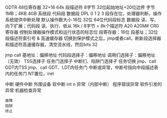 GDTR 48位寄存器 32+16 64k
段描述符 8字节 32位起始地址+20位边界
    字节 1MB；4KB 4GB
    系统段 代码段 数据段
    DPL 0 1 2 3
    段存在位，处理器判断，操作系统提供中断处理
    默认操作数大小 16位 32位
    64位代码段标志
    数据段 读、写、向下扩展；代码段 读、执行、依从
16k / 8字节 = 8k个描述符
A20 A20M#
CR0寄存器 控制处理器操作模式和运行状态的标志位
段寄存器：16位 段基址；32位 段描述符索引号 & 高速缓存器
切换到保护模式之后，jmp或者call，刷新段选择器和描述符高速缓存器，清空流水线，然后bits 32

jmp call
    基地址：偏移地址
    代码段选择子：偏移地址
    调用们选择子：偏移地址（无效）
    TSS选择子
    任务门选择子
    中断们、陷阱门选择子
任务切换
    jmp、call GDT内TSS
    jmp、call GDT、LDT内任务门
    中断或异常，中断号指向中段描述表内的任务门
    NT置位，iret

中断
    硬件中断    外围设备
    软中断      int n
异常（内部中断）
    程序错误异常
    软件引发的异常
    机器检查异常

    故障
    陷阱
    终止
